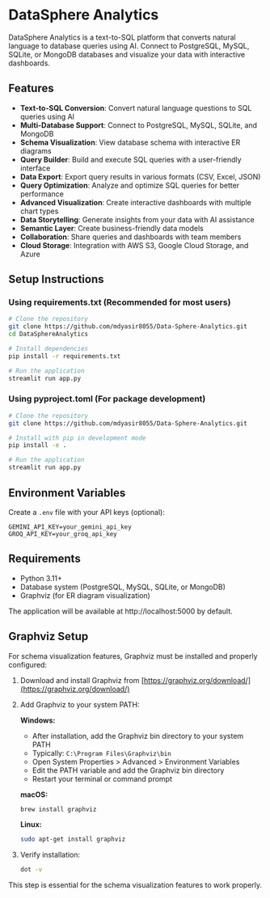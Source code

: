 # DataSphere Analytics

DataSphere Analytics is a text-to-SQL platform that converts natural language to database queries using AI. Connect to PostgreSQL, MySQL, SQLite, or MongoDB databases and visualize your data with interactive dashboards.

## Features

- **Text-to-SQL Conversion**: Convert natural language questions to SQL queries using AI
- **Multi-Database Support**: Connect to PostgreSQL, MySQL, SQLite, and MongoDB
- **Schema Visualization**: View database schema with interactive ER diagrams
- **Query Builder**: Build and execute SQL queries with a user-friendly interface
- **Data Export**: Export query results in various formats (CSV, Excel, JSON)
- **Query Optimization**: Analyze and optimize SQL queries for better performance
- **Advanced Visualization**: Create interactive dashboards with multiple chart types
- **Data Storytelling**: Generate insights from your data with AI assistance
- **Semantic Layer**: Create business-friendly data models
- **Collaboration**: Share queries and dashboards with team members
- **Cloud Storage**: Integration with AWS S3, Google Cloud Storage, and Azure

## Setup Instructions

### Using requirements.txt (Recommended for most users)

```bash
# Clone the repository
git clone https://github.com/mdyasir8055/Data-Sphere-Analytics.git
cd DataSphereAnalytics

# Install dependencies
pip install -r requirements.txt

# Run the application
streamlit run app.py
```

### Using pyproject.toml (For package development)

```bash
# Clone the repository
git clone https://github.com/mdyasir8055/Data-Sphere-Analytics.git

# Install with pip in development mode
pip install -e .

# Run the application
streamlit run app.py
```

## Environment Variables

Create a `.env` file with your API keys (optional):
```
GEMINI_API_KEY=your_gemini_api_key
GROQ_API_KEY=your_groq_api_key
```

## Requirements

- Python 3.11+
- Database system (PostgreSQL, MySQL, SQLite, or MongoDB)
- Graphviz (for ER diagram visualization)

The application will be available at http://localhost:5000 by default.

## Graphviz Setup

For schema visualization features, Graphviz must be installed and properly configured:

1. Download and install Graphviz from [https://graphviz.org/download/](https://graphviz.org/download/)

2. Add Graphviz to your system PATH:

   **Windows:**
   - After installation, add the Graphviz bin directory to your system PATH
   - Typically: `C:\Program Files\Graphviz\bin`
   - Open System Properties > Advanced > Environment Variables
   - Edit the PATH variable and add the Graphviz bin directory
   - Restart your terminal or command prompt

   **macOS:**
   ```bash
   brew install graphviz
   ```

   **Linux:**
   ```bash
   sudo apt-get install graphviz
   ```

3. Verify installation:
   ```bash
   dot -v
   ```

This step is essential for the schema visualization features to work properly.
